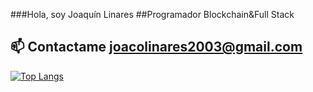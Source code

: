 ###Hola, soy Joaquín Linares
##Programador Blockchain&Full Stack
## 📫 Contactame joacolinares2003@gmail.com



[![Top Langs](https://github-readme-stats.vercel.app/api/top-langs/?username=joacolinares)](https://github.com/anuraghazra/github-readme-stats)
